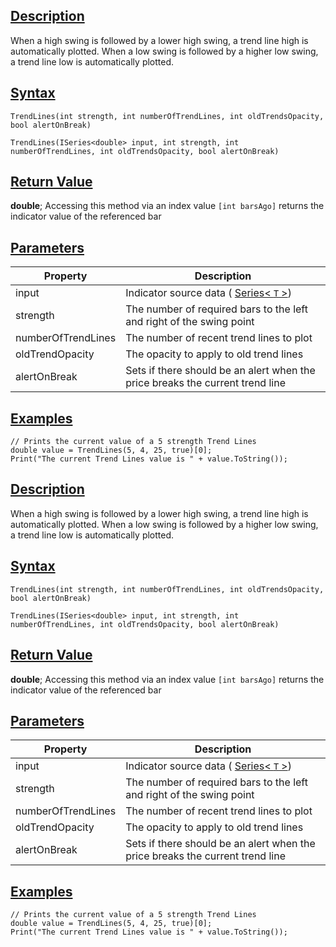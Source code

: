 ## [Description](https://developer.ninjatrader.com/docs/desktop/trend-lines\#description)

When a high swing is followed by a lower high swing, a trend line high is automatically plotted. When a low swing is followed by a higher low swing, a trend line low is automatically plotted.

## [Syntax](https://developer.ninjatrader.com/docs/desktop/trend-lines\#syntax)

`TrendLines(int strength, int numberOfTrendLines, int oldTrendsOpacity, bool alertOnBreak)`

`TrendLines(ISeries<double> input, int strength, int numberOfTrendLines, int oldTrendsOpacity, bool alertOnBreak)`

## [Return Value](https://developer.ninjatrader.com/docs/desktop/trend-lines\#return-value)

**double**; Accessing this method via an index value `[int barsAgo]` returns the indicator value of the referenced bar

## [Parameters](https://developer.ninjatrader.com/docs/desktop/trend-lines\#parameters)

| Property | Description |
| --- | --- |
| input | Indicator source data ( [Series< `T` >](https://developer.ninjatrader.com/docs/desktop/seriest)) |
| strength | The number of required bars to the left and right of the swing point |
| numberOfTrendLines | The number of recent trend lines to plot |
| oldTrendOpacity | The opacity to apply to old trend lines |
| alertOnBreak | Sets if there should be an alert when the price breaks the current trend line |

## [Examples](https://developer.ninjatrader.com/docs/desktop/trend-lines\#examples)

```jsx-150469391 csharp
// Prints the current value of a 5 strength Trend Lines
double value = TrendLines(5, 4, 25, true)[0];
Print("The current Trend Lines value is " + value.ToString());

```

## [Description](https://developer.ninjatrader.com/docs/desktop/trend-lines\#description)

When a high swing is followed by a lower high swing, a trend line high is automatically plotted. When a low swing is followed by a higher low swing, a trend line low is automatically plotted.

## [Syntax](https://developer.ninjatrader.com/docs/desktop/trend-lines\#syntax)

`TrendLines(int strength, int numberOfTrendLines, int oldTrendsOpacity, bool alertOnBreak)`

`TrendLines(ISeries<double> input, int strength, int numberOfTrendLines, int oldTrendsOpacity, bool alertOnBreak)`

## [Return Value](https://developer.ninjatrader.com/docs/desktop/trend-lines\#return-value)

**double**; Accessing this method via an index value `[int barsAgo]` returns the indicator value of the referenced bar

## [Parameters](https://developer.ninjatrader.com/docs/desktop/trend-lines\#parameters)

| Property | Description |
| --- | --- |
| input | Indicator source data ( [Series< `T` >](https://developer.ninjatrader.com/docs/desktop/seriest)) |
| strength | The number of required bars to the left and right of the swing point |
| numberOfTrendLines | The number of recent trend lines to plot |
| oldTrendOpacity | The opacity to apply to old trend lines |
| alertOnBreak | Sets if there should be an alert when the price breaks the current trend line |

## [Examples](https://developer.ninjatrader.com/docs/desktop/trend-lines\#examples)

```jsx-150469391 csharp
// Prints the current value of a 5 strength Trend Lines
double value = TrendLines(5, 4, 25, true)[0];
Print("The current Trend Lines value is " + value.ToString());

```